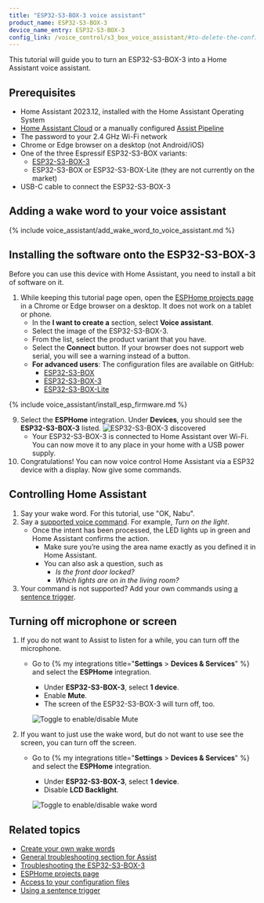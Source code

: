 ```yaml
---
title: "ESP32-S3-BOX-3 voice assistant"
product_name: ESP32-S3-BOX-3
device_name_entry: ESP32-S3-BOX-3
config_link: /voice_control/s3_box_voice_assistant/#to-delete-the-configuration-from-esphome
---
```


This tutorial will guide you to turn an ESP32-S3-BOX-3 into a Home Assistant voice assistant.

<lite-youtube videoid="erf7HqTwCGs" videotitle="Okay Nabu! Open-source voice assistant running on an Espressif ESP32-S3-Box-3
"></lite-youtube>

## Prerequisites

- Home Assistant 2023.12, installed with the Home Assistant Operating System
- [Home Assistant Cloud](https://www.nabucasa.com) or a manually configured [Assist Pipeline](/voice_control/voice_remote_local_assistant)
- The password to your 2.4&nbsp;GHz Wi-Fi network
- Chrome or Edge browser on a desktop (not Android/iOS)
- One of the three Espressif ESP32-S3-BOX variants:
  - [ESP32-S3-BOX-3](https://www.aliexpress.us/item/1005005920207976.html?gatewayAdapt=4itemAdapt)
  - ESP32-S3-BOX or ESP32-S3-BOX-Lite (they are not currently on the market)
- USB-C cable to connect the ESP32-S3-BOX-3

## Adding a wake word to your voice assistant

{% include voice_assistant/add_wake_word_to_voice_assistant.md %}

## Installing the software onto the ESP32-S3-BOX-3

Before you can use this device with Home Assistant, you need to install a bit of software on it.

1. While keeping this tutorial page open, open the [ESPHome projects page](https://esphome.io/projects/index.html) in a Chrome or Edge browser on a desktop. It does not work on a tablet or phone.
   - In the **I want to create a** section, select **Voice assistant**.
   - Select the image of the ESP32-S3-BOX-3.
   - From the list, select the product variant that you have.
   - Select the **Connect** button. If your browser does not support web serial, you will see a warning instead of a button.
   - **For advanced users**: The configuration files are available on GitHub:
     - [ESP32-S3-BOX](https://github.com/esphome/firmware/blob/main/voice-assistant/esp32-s3-box.yaml)
     - [ESP32-S3-BOX-3](https://github.com/esphome/firmware/blob/main/voice-assistant/esp32-s3-box-3.yaml)
     - [ESP32-S3-BOX-Lite](https://github.com/esphome/firmware/blob/main/voice-assistant/esp32-s3-box-lite.yaml)

{% include voice_assistant/install_esp_firmware.md %}

9.  Select the **ESPHome** integration. Under **Devices**, you should see the **ESP32-S3-BOX-3** listed.
   ![ESP32-S3-BOX-3 discovered](/images/assist/m5stack-atom-echo-discovered-new-03.png)
    - Your ESP32-S3-BOX-3 is connected to Home Assistant over Wi-Fi. You can now move it to any place in your home with a USB power supply.
10.   Congratulations! You can now voice control Home Assistant via a ESP32 device with a display. Now give some commands.

## Controlling Home Assistant

1. Say your wake word. For this tutorial, use "OK, Nabu".
2. Say a [supported voice command](/voice_control/builtin_sentences/). For example, *Turn on the light*.
   - Once the intent has been processed, the LED lights up in green and Home Assistant confirms the action.
      - Make sure you’re using the area name exactly as you defined it in Home Assistant.
      - You can also ask a question, such as
          - *Is the front door locked?*
          - *Which lights are on in the living room?*
3. Your command is not supported? Add your own commands using [a sentence trigger](/voice_control/custom_sentences/).

## Turning off microphone or screen

1. If you do not want to Assist to listen for a while, you can turn off the microphone.
   - Go to {% my integrations title="**Settings** > **Devices & Services**" %} and select the **ESPHome** integration.
      - Under **ESP32-S3-BOX-3**, select **1 device**.
      - Enable **Mute**.
      - The screen of the ESP32-S3-BOX-3 will turn off, too.
   
      ![Toggle to enable/disable Mute](/images/assist/wake_word_disable.png)
2. If you want to just use the wake word, but do not want to use see the screen, you can turn off the screen.
   - Go to {% my integrations title="**Settings** > **Devices & Services**" %} and select the **ESPHome** integration.
     - Under **ESP32-S3-BOX-3**, select **1 device**.
     - Disable **LCD Backlight**.
   
      ![Toggle to enable/disable wake word](/images/assist/s3-box-disable-screen.png)

## Related topics

- [Create your own wake words](/voice_control/create_wake_word/)
- [General troubleshooting section for Assist](/voice_control/troubleshooting/)
- [Troubleshooting the ESP32-S3-BOX-3](/voice_control/troubleshooting_the_s3_box/)
- [ESPHome projects page](https://esphome.io/projects/index.html)
- [Access to your configuration files](/common-tasks/os/#configuring-access-to-files)
- [Using a sentence trigger](/voice_control/custom_sentences/)
